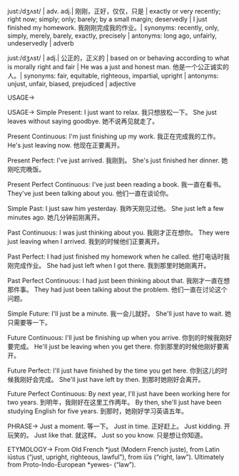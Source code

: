 just:/dʒʌst/ | adv. adj.| 刚刚，正好，仅仅，只是 |  exactly or very recently; right now; simply; only; barely; by a small margin; deservedly | I just finished my homework. 我刚刚完成我的作业。| synonyms: recently, only, simply, merely, barely, exactly, precisely | antonyms: long ago, unfairly, undeservedly | adverb

just:/dʒʌst/ | adj.| 公正的，正义的 |  based on or behaving according to what is morally right and fair | He was a just and honest man. 他是一个公正诚实的人。| synonyms: fair, equitable, righteous, impartial, upright | antonyms: unjust, unfair, biased, prejudiced | adjective


USAGE->

USAGE->
Simple Present:
I just want to relax. 我只想放松一下。
She just leaves without saying goodbye. 她不说再见就走了。

Present Continuous:
I'm just finishing up my work. 我正在完成我的工作。
He's just leaving now. 他现在正要离开。

Present Perfect:
I've just arrived. 我刚到。
She's just finished her dinner. 她刚吃完晚饭。

Present Perfect Continuous:
I've just been reading a book. 我一直在看书。
They've just been talking about you. 他们一直在谈论你。

Simple Past:
I just saw him yesterday. 我昨天刚见过他。
She just left a few minutes ago. 她几分钟前刚离开。

Past Continuous:
I was just thinking about you. 我刚才正在想你。
They were just leaving when I arrived. 我到的时候他们正要离开。

Past Perfect:
I had just finished my homework when he called. 他打电话时我刚完成作业。
She had just left when I got there. 我到那里时她刚离开。

Past Perfect Continuous:
I had just been thinking about that. 我刚才一直在想那件事。
They had just been talking about the problem. 他们一直在讨论这个问题。

Simple Future:
I'll just be a minute. 我一会儿就好。
She'll just have to wait. 她只需要等一下。

Future Continuous:
I'll just be finishing up when you arrive. 你到的时候我刚好要完成。
He'll just be leaving when you get there. 你到那里的时候他刚好要离开。

Future Perfect:
I'll just have finished by the time you get here. 你到这儿的时候我刚好会完成。
She'll just have left by then. 到那时她刚好会离开。

Future Perfect Continuous:
By next year, I'll just have been working here for two years. 到明年，我刚好在这里工作两年。
By then, she'll just have been studying English for five years. 到那时，她刚好学习英语五年。


PHRASE->
Just a moment. 等一下。
Just in time. 正好赶上。
Just kidding. 开玩笑的。
Just like that. 就这样。
Just so you know.  只是想让你知道。


ETYMOLOGY->
From Old French *just (Modern French juste), from Latin iūstus (“just, upright, righteous, lawful”), from iūs (“right, law”). Ultimately from Proto-Indo-European *yewes- (“law”).
